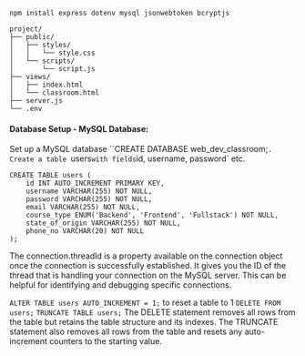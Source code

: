 `npm install express dotenv mysql jsonwebtoken bcryptjs`

```
project/
├── public/
│   ├── styles/
│   │   └── style.css
│   └── scripts/
│       └── script.js
├── views/
│   ├── index.html
│   └── classroom.html
├── server.js
└── .env
```

#### Database Setup - MySQL Database:

Set up a MySQL database ``CREATE DATABASE web_dev_classroom;`. Create a table `users` with fields `id, username, password` etc.

```
CREATE TABLE users (
    id INT AUTO_INCREMENT PRIMARY KEY,
    username VARCHAR(255) NOT NULL,
    password VARCHAR(255) NOT NULL,
    email VARCHAR(255) NOT NULL,
    course_type ENUM('Backend', 'Frontend', 'Fullstack') NOT NULL,
    state_of_origin VARCHAR(255) NOT NULL,
    phone_no VARCHAR(20) NOT NULL
);
```

The connection.threadId is a property available on the connection object once the connection is successfully established. It gives you the ID of the thread that is handling your connection on the MySQL server. This can be helpful for identifying and debugging specific connections.

`ALTER TABLE users AUTO_INCREMENT = 1;` to reset a table to 1
`DELETE FROM users;`
`TRUNCATE TABLE users;`
The DELETE statement removes all rows from the table but retains the table structure and its indexes.
The TRUNCATE statement also removes all rows from the table and resets any auto-increment counters to the starting value.
